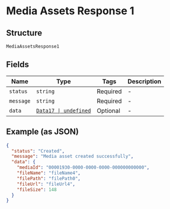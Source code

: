 
# Media Assets Response 1

## Structure

`MediaAssetsResponse1`

## Fields

| Name | Type | Tags | Description |
|  --- | --- | --- | --- |
| `status` | `string` | Required | - |
| `message` | `string` | Required | - |
| `data` | [`Data17 \| undefined`](../../doc/models/data-17.md) | Optional | - |

## Example (as JSON)

```json
{
  "status": "Created",
  "message": "Media asset created successfully",
  "data": {
    "mediaId": "00001930-0000-0000-0000-000000000000",
    "fileName": "fileName4",
    "filePath": "filePath0",
    "fileUrl": "fileUrl4",
    "fileSize": 148
  }
}
```

